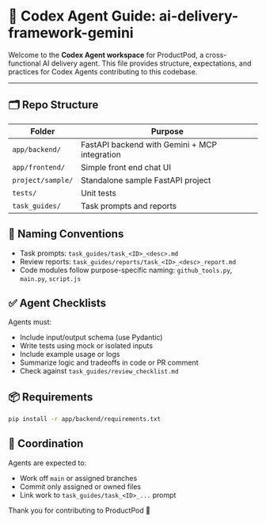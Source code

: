# 🤖 Codex Agent Guide: ai-delivery-framework-gemini

Welcome to the **Codex Agent workspace** for ProductPod, a cross-functional AI delivery agent.
This file provides structure, expectations, and practices for Codex Agents contributing to this codebase.

---

## 🗂️ Repo Structure

| Folder               | Purpose                                       |
|----------------------|-----------------------------------------------|
| `app/backend/`       | FastAPI backend with Gemini + MCP integration |
| `app/frontend/`      | Simple front end chat UI                      |
| `project/sample/`    | Standalone sample FastAPI project             |
| `tests/`             | Unit tests                                    |
| `task_guides/`       | Task prompts and reports                      |

## 🔁 Naming Conventions

- Task prompts: `task_guides/task_<ID>_<desc>.md`
- Review reports: `task_guides/reports/task_<ID>_<desc>_report.md`
- Code modules follow purpose-specific naming: `github_tools.py`, `main.py`, `script.js`

## ✅ Agent Checklists

Agents must:
- Include input/output schema (use Pydantic)
- Write tests using mock or isolated inputs
- Include example usage or logs
- Summarize logic and tradeoffs in code or PR comment
- Check against `task_guides/review_checklist.md`

## 📦 Requirements

```bash
pip install -r app/backend/requirements.txt
```

## 🤝 Coordination

Agents are expected to:
- Work off `main` or assigned branches
- Commit only assigned or owned files
- Link work to `task_guides/task_<ID>_...` prompt

Thank you for contributing to ProductPod 🚀